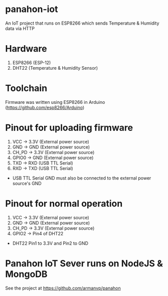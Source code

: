 # panahon-iot
An IoT project that runs on ESP8266 which sends Temperature &amp; Humidity data via HTTP

# Hardware
1. ESP8266 (ESP-12)
2. DHT22 (Temperature & Humidity Sensor)

# Toolchain
Firmware was written using ESP8266 in Arduino (https://github.com/esp8266/Arduino)

# Pinout for uploading firmware
1. VCC   -> 3.3V (External power source)
2. GND   -> GND  (External power source)
3. CH_PD -> 3.3V (External power source)
4. GPIO0 -> GND  (External power source)
5. TXD   -> RXD  (USB TTL Serial)
6. RXD   -> TXD  (USB TTL Serial)
* USB TTL Serial GND must also be connected to the external power source's GND

# Pinout for normal operation
1. VCC   -> 3.3V (External power source)
2. GND   -> GND  (External power source)
3. CH_PD -> 3.3V (External power source)
4. GPIO2 -> Pin4 of DHT22
* DHT22 Pin1 to 3.3V and Pin2 to GND

# Panahon IoT Sever runs on NodeJS & MongoDB
See the project at https://github.com/armanvp/panahon
